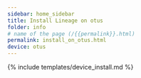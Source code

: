 ```yaml
---
sidebar: home_sidebar
title: Install Lineage on otus
folder: info
# name of the page (/{{permalink}}.html)
permalink: install_on_otus.html
device: otus
---
```

{% include templates/device_install.md %}
